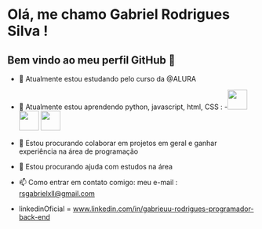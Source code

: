 # Olá, me chamo Gabriel Rodrigues Silva ! 
## Bem vindo ao meu perfil GitHub 👋

- 🔭 Atualmente estou estudando pelo curso da @ALURA
- 🌱 Atualmente estou aprendendo python, javascript, html, CSS : -<img src="https://cdn.jsdelivr.net/gh/devicons/devicon@latest/icons/python/python-original.svg" width="40" height="40"/> 
            <img src="https://cdn.jsdelivr.net/gh/devicons/devicon@latest/icons/javascript/javascript-original.svg" width="40" height="40"/>  <img src="https://cdn.jsdelivr.net/gh/devicons/devicon@latest/icons/html5/html5-original.svg" width="40" height="40"/>

- 👥️ Estou procurando colaborar em projetos em geral e ganhar experiência na área de programação
- 🤔 Estou procurando ajuda com estudos na área
- 📫 Como entrar em contato comigo: meu e-mail : rsgabrielxll@gmail.com
- linkedinOficial = www.linkedin.com/in/gabrieuu-rodrigues-programador-back-end


